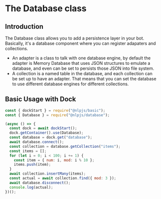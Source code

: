 # The Database class

## Introduction

The Database class allows you to add a persistence layer in your bot. Basically, it's a database component where you can register adapaters and collections.

- An adapter is a class to talk with one database engine, by default the adapter is Memory Database that uses JSON structures to emulate a database, and even can be set to persists those JSON into file system.
- A collection is a named table in the database, and each collection can be set up to have an adapter. That means that you can set the database to use different database engines for different collections.

## Basic Usage with Dock

```javascript {2,6-7}
const { dockStart } = require("@nlpjs/basic");
const { Database } = require("@nlpjs/database");

(async () => {
  const dock = await dockStart();
  dock.getContainer().use(Database);
  const database = dock.get("database");
  await database.connect();
  const collection = database.getCollection("items");
  const items = [];
  for (let i = 0; i < 100; i += 1) {
    const item = { num: i, mod: i % 10 };
    items.push(item);
  }
  await collection.insertMany(items);
  const actual = await collection.find({ mod: 3 });
  await database.disconnect();
  console.log(actual);
})();
```
